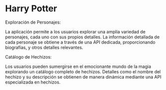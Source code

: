 # Harry Potter
Exploración de Personajes:

La aplicación permite a los usuarios explorar una amplia variedad de personajes, cada uno con sus propios detalles.
La información detallada de cada personaje se obtiene a través de una API dedicada, proporcionando biografías, y otros detalles relevantes.

Catálogo de Hechizos:

Los usuarios pueden sumergirse en el emocionante mundo de la magia explorando un catálogo completo de hechizos.
Detalles como el nombre del hechizo y su descripción se obtienen de manera dinámica mediante una API especializada en hechizos.
